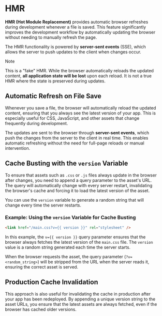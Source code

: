 # HMR

**HMR (Hot Module Replacement)** provides automatic browser refreshes during development whenever a file is saved. This feature significantly improves the development workflow by automatically updating the browser without needing to manually refresh the page.

The HMR functionality is powered by **server-sent events** (SSE), which allows the server to push updates to the client when changes occur.

> [!NOTE]
> This is a "fake" HMR. While the browser automatically reloads the updated content, **all application state will be lost** upon each reload. It is not a true HMR where the state is preserved during updates.

## Automatic Refresh on File Save

Whenever you save a file, the browser will automatically reload the updated content, ensuring that you always see the latest version of your app. This is especially useful for CSS, JavaScript, and other assets that change frequently during development.

The updates are sent to the browser through **server-sent events**, which push the changes from the server to the client in real time. This enables automatic refreshing without the need for full-page reloads or manual intervention.

## Cache Busting with the `version` Variable

To ensure that assets such as `.css` or `.js` files always update in the browser after changes, you need to append a query parameter to the asset's URL. The query will automatically change with every server restart, invalidating the browser's cache and forcing it to load the latest version of the asset.

You can use the `version` variable to generate a random string that will change every time the server restarts.

### Example: Using the `version` Variable for Cache Busting

```html
<link href="/main.css?v={{ version }}" rel="stylesheet" />
```

In this example, the `v={{ version }}` query parameter ensures that the browser always fetches the latest version of the `main.css` file. The `version` value is a random string generated each time the server starts.

When the browser requests the asset, the query parameter (`?v=<random_string>`) will be stripped from the URL when the server reads it, ensuring the correct asset is served.

## Production Cache Invalidation

This approach is also useful for invalidating the cache in production after your app has been redeployed. By appending a unique version string to the asset URLs, you ensure that the latest assets are always fetched, even if the browser has cached older versions.
